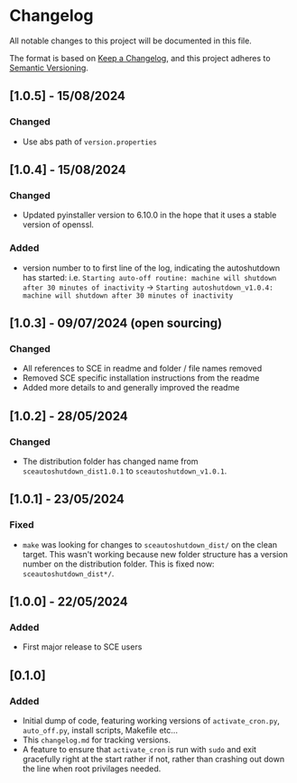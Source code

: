 # Changelog

All notable changes to this project will be documented in this file.

The format is based on [Keep a Changelog](https://keepachangelog.com/en/1.1.0/),
and this project adheres to [Semantic Versioning](https://semver.org/spec/v2.0.0.html).

## [1.0.5] - 15/08/2024

### Changed

- Use abs path of `version.properties`

## [1.0.4] - 15/08/2024

### Changed

- Updated pyinstaller version to 6.10.0 in the hope that it uses a stable version of openssl.

### Added

- version number to to first line of the log, indicating the autoshutdown has started: i.e. `Starting auto-off routine: machine will shutdown after 30 minutes of inactivity` -> `Starting autoshutdown_v1.0.4: machine will shutdown after 30 minutes of inactivity`

## [1.0.3] - 09/07/2024 (open sourcing)

### Changed

- All references to SCE in readme and folder / file names removed
- Removed SCE specific installation instructions from the readme
- Added more details to and generally improved the readme

## [1.0.2] - 28/05/2024 

### Changed 

- The distribution folder has changed name from `sceautoshutdown_dist1.0.1` to `sceautoshutdown_v1.0.1`.

## [1.0.1] - 23/05/2024 

### Fixed 

- `make` was looking for changes to `sceautoshutdown_dist/` on the clean target. This wasn't working because new folder structure has a version number on the distribution folder. This is fixed now: `sceautoshutdown_dist*/`.

## [1.0.0] - 22/05/2024 

### Added

- First major release to SCE users

## [0.1.0]

### Added

- Initial dump of code, featuring working versions of `activate_cron.py`, `auto_off.py`, install scripts, Makefile etc...
- This `changelog.md` for tracking versions.
- A feature to ensure that `activate_cron` is run with `sudo` and exit gracefully right at the start rather if not, rather than crashing out down the line when root privilages needed.
